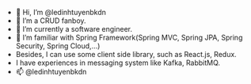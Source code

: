 - 👋 Hi, I’m @ledinhtuyenbkdn
- 👀 I’m a CRUD fanboy.
- 🌱 I’m currently a software engineer.
- 💞️ I’m familiar with Spring Framework(Spring MVC, Spring JPA, Spring Security, Spring Cloud,...)
- Besides, I can use some client side library, such as React.js, Redux.
- I have experiences in messaging system like Kafka, RabbitMQ.
- 📫 @ledinhtuyenbkdn
